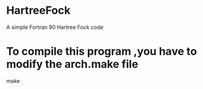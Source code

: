 HartreeFock
===========

A simple Fortran 90 Hartree Fock code

# To compile this program ,you have to modify the arch.make file 

make
